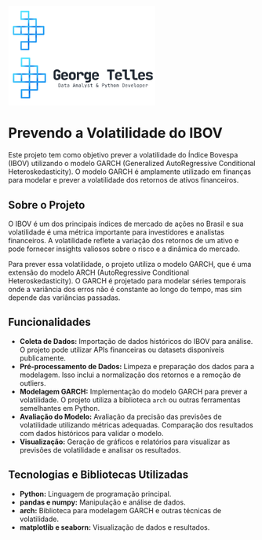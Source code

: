 <div>
  <img src="https://raw.githubusercontent.com/GeorgeTelles/georgetelles/f69531ec6b293b5148563588a764c010015d315e/logo_clara.png" alt="logo clara" width="300" style="display: inline-block; vertical-align: top; margin-right: 10px;">
  <img src="https://raw.githubusercontent.com/GeorgeTelles/georgetelles/f69531ec6b293b5148563588a764c010015d315e/logo_dark.png" alt="logo dark" width="300" style="display: inline-block; vertical-align: top;">
</div>

# Prevendo a Volatilidade do IBOV

Este projeto tem como objetivo prever a volatilidade do Índice Bovespa (IBOV) utilizando o modelo GARCH (Generalized AutoRegressive Conditional Heteroskedasticity). O modelo GARCH é amplamente utilizado em finanças para modelar e prever a volatilidade dos retornos de ativos financeiros.

## Sobre o Projeto

O IBOV é um dos principais índices de mercado de ações no Brasil e sua volatilidade é uma métrica importante para investidores e analistas financeiros. A volatilidade reflete a variação dos retornos de um ativo e pode fornecer insights valiosos sobre o risco e a dinâmica do mercado.

Para prever essa volatilidade, o projeto utiliza o modelo GARCH, que é uma extensão do modelo ARCH (AutoRegressive Conditional Heteroskedasticity). O GARCH é projetado para modelar séries temporais onde a variância dos erros não é constante ao longo do tempo, mas sim depende das variâncias passadas.

## Funcionalidades

- **Coleta de Dados:** Importação de dados históricos do IBOV para análise. O projeto pode utilizar APIs financeiras ou datasets disponíveis publicamente.
- **Pré-processamento de Dados:** Limpeza e preparação dos dados para a modelagem. Isso inclui a normalização dos retornos e a remoção de outliers.
- **Modelagem GARCH:** Implementação do modelo GARCH para prever a volatilidade. O projeto utiliza a biblioteca `arch` ou outras ferramentas semelhantes em Python.
- **Avaliação do Modelo:** Avaliação da precisão das previsões de volatilidade utilizando métricas adequadas. Comparação dos resultados com dados históricos para validar o modelo.
- **Visualização:** Geração de gráficos e relatórios para visualizar as previsões de volatilidade e analisar os resultados.

## Tecnologias e Bibliotecas Utilizadas

- **Python:** Linguagem de programação principal.
- **pandas e numpy:** Manipulação e análise de dados.
- **arch:** Biblioteca para modelagem GARCH e outras técnicas de volatilidade.
- **matplotlib e seaborn:** Visualização de dados e resultados.


